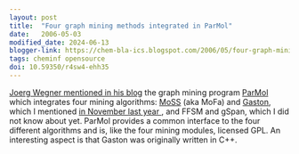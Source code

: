 ```yaml
---
layout: post
title:  "Four graph mining methods integrated in ParMol"
date:   2006-05-03
modified_date: 2024-06-13
blogger-link: https://chem-bla-ics.blogspot.com/2006/05/four-graph-mining-methods-integrated.html
tags: cheminf opensource
doi: 10.59350/r4sw4-ehh35
---
```


[Joerg Wegner <i class="fa-solid fa-recycle fa-xs"></i>](https://www.blogger.com/profile/09112376168632883058)
[mentioned in his blog](http://miningdrugs.blogspot.com/2006/05/molecule-mining-field-is-rapidly.html)
the graph mining program [ParMol <i class="fa-solid fa-box-archive fa-xs"></i>](https://web.archive.org/web/20070609221004/http://www2.informatik.uni-erlangen.de/Forschung/Projekte/ParMol/?language=en)
which integrates four mining algorithms:
[MoSS](http://fuzzy.cs.uni-magdeburg.de/~borgelt/moss.html) (aka MoFa) and [Gaston](http://www.liacs.nl/~snijssen/gaston/), which I mentioned
[in November last year <i class="fa-solid fa-recycle fa-xs"></i>](https://chem-bla-ics.linkedchemistry.info/2005/11/02/open-source-data-mining-in.html),
and FFSM and gSpan, which I did not know about
yet. ParMol provides a common interface to the four different algorithms and is, like the four mining modules, licensed GPL. An interesting aspect
is that Gaston was originally written in C++.
